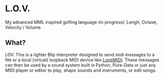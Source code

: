 # L.O.V.
My advanced MML inspired golfing language (in progress): Lengh, Octave, Velocity / Volume  

## What?
LOV. This is a lighter Blip interpreter designed to send midi messages to a file or a local (virtual) loopback MIDI device like <a href="https://www.tobias-erichsen.de/software/loopmidi.html">LoopMIDI</a>. These messages can then be used by a sound system built in Python, Pure-Data or just any MIDI player or editor to play, shape sounds and instruments, or edit songs.
